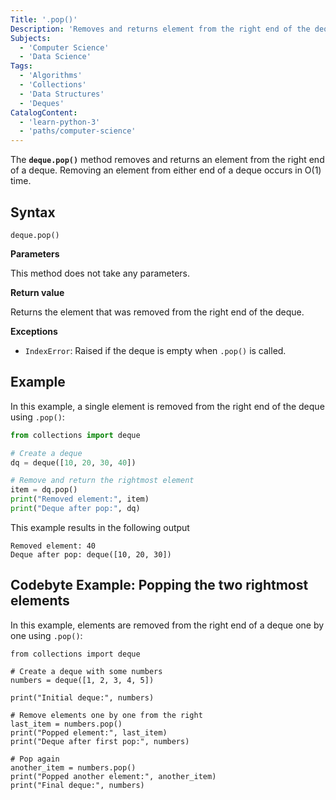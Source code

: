 ```yaml
---
Title: '.pop()'
Description: 'Removes and returns element from the right end of the deque.'
Subjects:
  - 'Computer Science'
  - 'Data Science'
Tags:
  - 'Algorithms'
  - 'Collections'
  - 'Data Structures'
  - 'Deques'
CatalogContent:
  - 'learn-python-3'
  - 'paths/computer-science'
---
```


The **`deque.pop()`** method removes and returns an element from the right end of a deque. Removing an element from either end of a deque occurs in O(1) time.

## Syntax

```pseudo
deque.pop()
```

**Parameters**

This method does not take any parameters.

**Return value**

Returns the element that was removed from the right end of the deque.

**Exceptions**

- `IndexError`: Raised if the deque is empty when `.pop()` is called.

## Example

In this example, a single element is removed from the right end of the deque using `.pop()`:

```py
from collections import deque

# Create a deque
dq = deque([10, 20, 30, 40])

# Remove and return the rightmost element
item = dq.pop()
print("Removed element:", item)
print("Deque after pop:", dq)
```

This example results in the following output

```shell
Removed element: 40
Deque after pop: deque([10, 20, 30])
```

## Codebyte Example: Popping the two rightmost elements

In this example, elements are removed from the right end of a deque one by one using `.pop()`:

```codebyte/python
from collections import deque

# Create a deque with some numbers
numbers = deque([1, 2, 3, 4, 5])

print("Initial deque:", numbers)

# Remove elements one by one from the right
last_item = numbers.pop()
print("Popped element:", last_item)
print("Deque after first pop:", numbers)

# Pop again
another_item = numbers.pop()
print("Popped another element:", another_item)
print("Final deque:", numbers)
```
